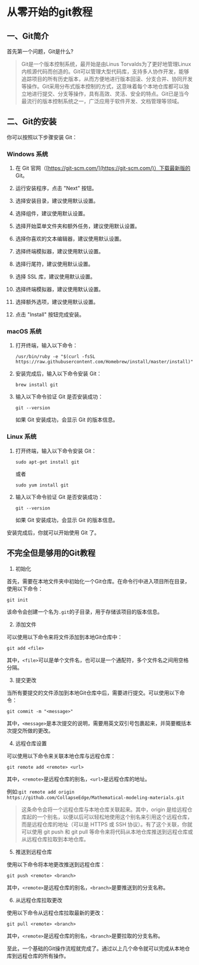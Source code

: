 # 从零开始的git教程
## 一、Git简介
首先第一个问题，Git是什么?
>Git是一个版本控制系统，最开始是由Linus Torvalds为了更好地管理Linux内核源代码而创造的。Git可以管理大型代码库，支持多人协作开发，能够追踪项目的所有历史版本，从而方便地进行版本回滚、分支合并、协同开发等操作。Git采用分布式版本控制的方式，这意味着每个本地仓库都可以独立地进行提交、分支等操作，具有高效、灵活、安全的特点。Git已是当今最流行的版本控制系统之一，广泛应用于软件开发、文档管理等领域。

## 二、Git的安装
你可以按照以下步骤安装 Git：

### Windows 系统

1. 在 Git 官网（[https://git-scm.com/](https://git-scm.com/)）下载最新版的 Git。

2. 运行安装程序，点击 "Next" 按钮。

3. 选择安装目录，建议使用默认设置。

4. 选择组件，建议使用默认设置。

5. 选择开始菜单文件夹和额外任务，建议使用默认设置。

6. 选择你喜欢的文本编辑器，建议使用默认设置。

7. 选择终端模拟器，建议使用默认设置。

8. 选择行尾符，建议使用默认设置。

9. 选择 SSL 库，建议使用默认设置。

10. 选择终端模拟器，建议使用默认设置。

11. 选择额外选项，建议使用默认设置。

12. 点击 "Install" 按钮完成安装。

### macOS 系统

1. 打开终端，输入以下命令：

   `/usr/bin/ruby -e "$(curl -fsSL https://raw.githubusercontent.com/Homebrew/install/master/install)"`

2. 安装完成后，输入以下命令安装 Git：

   `brew install git`

3. 输入以下命令验证 Git 是否安装成功：

   `git --version`

   如果 Git 安装成功，会显示 Git 的版本信息。

### Linux 系统

1. 打开终端，输入以下命令安装 Git：

   `sudo apt-get install git`

   或者

   `sudo yum install git`

2. 输入以下命令验证 Git 是否安装成功：

   `git --version`

   如果 Git 安装成功，会显示 Git 的版本信息。

安装完成后，你就可以开始使用 Git 了。

## 不完全但是够用的Git教程


1. 初始化

首先，需要在本地文件夹中初始化一个Git仓库。在命令行中进入项目所在目录，使用以下命令：

```
git init
```

该命令会创建一个名为`.git`的子目录，用于存储该项目的版本信息。

2. 添加文件

可以使用以下命令来将文件添加到本地Git仓库中：

```
git add <file>
```

其中，`<file>`可以是单个文件名，也可以是一个通配符，多个文件名之间用空格分隔。

3. 提交更改

当所有要提交的文件添加到本地Git仓库中后，需要进行提交。可以使用以下命令：

```
git commit -m "<message>"
```

其中，`<message>`是本次提交的说明，需要用英文双引号包裹起来，并简要概括本次提交所做的更改。

4. 远程仓库设置

可以使用以下命令来关联本地仓库与远程仓库：

```
git remote add <remote> <url>
```

其中，`<remote>`是远程仓库的别名，`<url>`是远程仓库的地址。

例如:`git remote add origin https://github.com/CollapseEdge/Mathematical-modeling-materials.git`

>这条命令会将一个远程仓库与本地仓库关联起来。其中，origin 是给远程仓库起的一个别名，以便以后可以轻松地使用这个别名来引用这个远程仓库，而<url>是远程仓库的地址（可以是 HTTPS 或 SSH 协议）。有了这个关联，你就可以使用 git push 和 git pull 等命令来将代码从本地仓库推送到远程仓库或从远程仓库拉取到本地仓库。

5. 推送到远程仓库

使用以下命令将本地更改推送到远程仓库：

```
git push <remote> <branch>
```

其中，`<remote>`是远程仓库的别名，`<branch>`是要推送到的分支名称。

6. 从远程仓库拉取更改

使用以下命令从远程仓库拉取最新的更改：

```
git pull <remote> <branch>
```

其中，`<remote>`是远程仓库的别名，`<branch>`是要拉取的分支名称。

至此，一个基础的Git操作流程就完成了。通过以上几个命令就可以完成从本地仓库到远程仓库的所有操作。